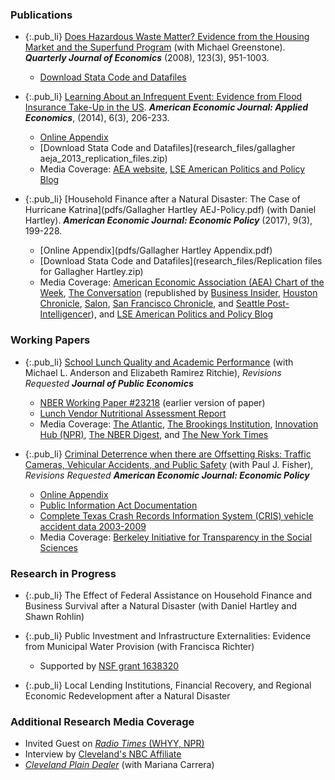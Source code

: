 ### Publications

- {:.pub_li} [Does Hazardous Waste Matter? Evidence from the Housing Market and the Superfund Program](pdfs/superfund_qje.pdf)
  (with Michael Greenstone). **_Quarterly Journal of Economics_** (2008), 123(3), 951-1003.
  - [Download Stata Code and Datafiles](research_files/greenstone_gallagher_superfund.7z)

- {:.pub_li} [Learning About an Infrequent Event: Evidence from Flood Insurance Take-Up in the US](pdfs/flood_insurance_aeja.pdf).
  **_American Economic Journal: Applied Economics_**, (2014), 6(3), 206-233.
  - [Online Appendix](pdfs/floods_appendix_102513.pdf)
  - [Download Stata Code and Datafiles](research_files/gallagher aeja_2013_replication_files.zip)
  - Media Coverage:
    [AEA website](https://www.aeaweb.org/research/will-flood-insurance-takeup-spike.php),
    [LSE American Politics and Policy Blog](http://blogs.lse.ac.uk/usappblog/2014/08/25/homeowners-forget-about-past-floods-when-assessing-flood-risk-and-are-then-repeatedly-caught-unprepared-by-the-next-flood/)

- {:.pub_li} [Household Finance after a Natural Disaster: The Case of Hurricane Katrina](pdfs/Gallagher Hartley AEJ-Policy.pdf)
  (with Daniel Hartley).
  **_American Economic Journal: Economic Policy_** (2017), 9(3), 199-228.
  - [Online Appendix](pdfs/Gallagher Hartley Appendix.pdf)
  - [Download Stata Code and Datafiles](research_files/Replication files for Gallagher Hartley.zip)
  - Media Coverage:
    [American Economic Association (AEA) Chart of the Week](https://www.aeaweb.org/research/charts/hurricane-katrina-household-debt-mortgage-disaster),
    [The Conversation](https://theconversation.com/what-victims-of-hurricane-harvey-can-learn-from-katrina-as-rebuilding-begins-83184)
        (republished by
            [Business Insider](http://www.businessinsider.com/hurricane-harvey-victims-rebuild-katrina-2017-9),
            [Houston Chronicle](http://www.chron.com/news/article/What-victims-of-Hurricane-Harvey-can-learn-from-12172464.php),
            [Salon](http://www.salon.com/2017/09/08/what-victims-of-hurricane-harvey-can-learn-from-katrina-as-rebuilding-begins_partner/),
            [San Francisco Chronicle](http://www.sfchronicle.com/news/article/What-victims-of-Hurricane-Harvey-can-learn-from-12172464.php), and
            [Seattle Post-Intelligencer](http://www.seattlepi.com/news/article/What-victims-of-Hurricane-Harvey-can-learn-from-12172464.php)), and
    [LSE American Politics and Policy Blog](http://blogs.lse.ac.uk/usappblog/2017/09/07/insurance-and-government-assistance-means-that-homeowners-often-have-less-debt-following-a-flood-disaster/)


### Working Papers

- {:.pub_li} [School Lunch Quality and Academic Performance](pdfs/school_lunch_20180719.pdf)
  (with Michael L. Anderson and Elizabeth Ramirez Ritchie), _Revisions Requested **Journal of Public Economics**_
  - [NBER Working Paper #23218](http://www.nber.org/papers/w23218) (earlier version of paper)
  - [Lunch Vendor Nutritional Assessment Report](pdfs/Nutrition-Policy-Institute-July-2016.pdf)
  - Media Coverage:
    [The Atlantic](https://www.theatlantic.com/education/archive/2017/03/do-healthy-lunches-improve-student-test-scores/520272/),
    [The Brookings Institution](https://www.brookings.edu/blog/brown-center-chalkboard/2017/05/03/how-the-quality-of-school-lunch-affects-students-academic-performance/),
    [Innovation Hub (NPR)](http://blogs.wgbh.org/innovation-hub/2017/6/9/gallagher-lunches/),
    [The NBER Digest](http://www.nber.org/digest/jun17/jun17.pdf), and
    [The New York Times](https://www.nytimes.com/2017/06/05/well/feeding-young-minds-the-importance-of-school-lunches.html)

- {:.pub_li} [Criminal Deterrence when there are Offsetting Risks: Traffic Cameras, Vehicular Accidents, and Public Safety](pdfs/Gallagher-and-Fisher.pdf)
  (with Paul J. Fisher), _Revisions Requested **American Economic Journal: Economic Policy**_
  - [Online Appendix](pdfs/Appendix-for-Gallagher-and-Fisher.pdf)
  - [Public Information Act Documentation](research_files/Public-Information-Act-Letters.zip)
  - [Complete Texas Crash Records Information System (CRIS) vehicle accident data 2003-2009](research_files/2003-2009-texas-cris-accident-data.zip)
  - Media Coverage:
    [Berkeley Initiative for Transparency in the Social Sciences](http://www.bitss.org/2017/09/11/public-data-that-isnt-or-wasnt-public/)


### Research in Progress

- {:.pub_li} The Effect of Federal Assistance on Household Finance and Business Survival after a Natural Disaster (with Daniel Hartley and Shawn Rohlin)

- {:.pub_li} Public Investment and Infrastructure Externalities: Evidence from Municipal Water Provision (with Francisca Richter)
  - Supported by [NSF grant 1638320](https://www.nsf.gov/awardsearch/showAward?AWD_ID=1638320&amp;HistoricalAwards=false)

- {:.pub_li} Local Lending Institutions, Financial Recovery, and Regional Economic Redevelopment after a Natural Disaster


### Additional Research Media Coverage

- Invited Guest on [_Radio Times_ (WHYY, NPR)](http://whyy.org/cms/radiotimes/2017/09/13/school-lunch-teens-sleep/)
- Interview by [Cleveland's NBC Affiliate](http://www.wkyc.com/life/school-lunch-study-maureen-kyle/466898210)
- [_Cleveland Plain Dealer_](http://www.cleveland.com/opinion/index.ssf/2015/05/why_vaccinating_our_child_is_a.html) (with Mariana Carrera)

